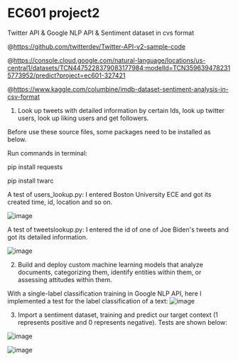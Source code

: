 # EC601 project2
Twitter API & Google NLP API & Sentiment dataset in cvs format

@https://github.com/twitterdev/Twitter-API-v2-sample-code

@https://console.cloud.google.com/natural-language/locations/us-central1/datasets/TCN4475228379083177984;modelId=TCN3596394782315773952/predict?project=ec601-327421

@https://www.kaggle.com/columbine/imdb-dataset-sentiment-analysis-in-csv-format

1. Look up tweets with detailed information by certain Ids, look up  twitter users, look up liking users
and get followers.

Before use these source files, some packages need to be installed as below.

Run commands in terminal:

pip install requests

pip install twarc

A test of users_lookup.py: I entered Boston University ECE and got its created time, id, location and so on.

![image](https://user-images.githubusercontent.com/80809231/134821163-a5daf795-709f-4222-8e2e-716c56a74519.png)

A test of tweetslookup.py: I entered the id of one of Joe Biden's tweets and got its detailed information.

![image](https://user-images.githubusercontent.com/80809231/134821795-2d51170e-2bd1-489c-8c04-7e35c2ee2654.png)

2. Build and deploy custom machine learning models that analyze documents, categorizing them, identify entities within them, or assessing attitudes within them.

With a single-label classification training in Google NLP API, here I implemented a test for the label classification of a text:
![image](https://user-images.githubusercontent.com/80809231/135372330-ce79182f-8d5d-4594-aaea-fcbb582b226f.png)

3. Import a sentiment dataset, training and predict our target context (1 represents positive and 0 represents negative). Tests are shown below:

![image](https://user-images.githubusercontent.com/80809231/136705664-87470da3-664e-4157-9559-5d802de026ac.png)

![image](https://user-images.githubusercontent.com/80809231/136705694-720e0bb4-32b2-420d-9f27-018842fc7973.png)


